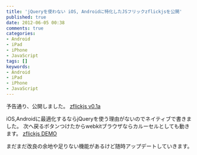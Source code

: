 ```yaml
---
title: 'jQueryを使わない iOS, Androidに特化したJSフリックzflickjsを公開'
published: true
date: 2012-06-05 00:38
comments: true
categories:
- Android
- iPad
- iPhone
- JavaScript
tags: []
keywords:
- Android
- iPad
- iPhone
- JavaScript
---
```

予告通り、公開しました。
[zflickjs v0.1a](http://funnythingz.github.com/zflickjs/ "zflickjs v0.1a")

iOS,Androidに最適化するならjQueryを使う理由がないのでネイティブで書きました。
次へ戻るボタンつけたからwebkitブラウザならカルーセルとしても動きます。
[zflickjs DEMO](http://funnythingz.github.com/zflickjs/demo.html "zflickjs DEMO")

まだまだ改良の余地や足りない機能があるけど随時アップデートしていきます。